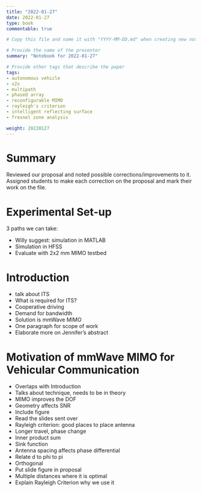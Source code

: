 ```yaml
---
title: "2022-01-27"
date: 2022-01-27
type: book
commentable: true

# Copy this file and name it with "YYYY-MM-DD.md" when creating new notebook

# Provide the name of the presenter
summary: "Notebook for 2022-01-27"

# Provide other tags that describe the paper
tags:
- autonomous vehicle
- v2x
- multipath
- phased array
- reconfigurable MIMO
- rayleigh's criterion
- intelligent reflecting surface
- fresnel zone analysis

weight: 20220127
---
```


# Summary

Reviewed our proposal and noted possible corrections/improvements to it. Assigned students to make each correction on the proposal and mark their work on the file.

# Experimental Set-up

3 paths we can take:
+ Willy suggest: simulation in MATLAB
+ Simulation in HFSS
+ Evaluate with 2x2 mm MIMO testbed

# Introduction

- talk about ITS 
- What is required for ITS?
- Cooperative driving
- Demand for bandwidth
- Solution is mmWave MIMO
- One paragraph for scope of work
- Elaborate more on Jennifer’s abstract

# Motivation of mmWave MIMO for Vehicular Communication

- Overlaps with Introduction 
- Talks about technique, needs to be in theory
- MIMO improves the DOF
- Geometry affects SNR
- Include figure
- Read the slides sent over
- Rayleigh criterion: good places to place antenna
- Longer travel, phase change
- Inner product sum 
- Sink function 
- Antenna spacing affects phase differential 
- Relate d to phi to pi
- Orthogonal 
- Put slide figure in proposal
- Multiple distances where it is optimal
- Explain Rayleigh Criterion why we use it
